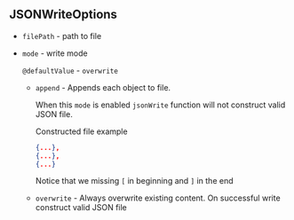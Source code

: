 
## JSONWriteOptions

* `filePath` - path to file

* `mode` - write mode

    `@defaultValue` - `overwrite`

    * `append` - Appends each object to file.
    
        When this `mode` is enabled `jsonWrite` function will not construct valid JSON file.

        Constructed file example
        ```json
        {...},
        {...},
        {...}
        ```

        Notice that we missing `[` in beginning and `]` in the end
    * `overwrite` - Always overwrite existing content. On successful write construct valid JSON file 